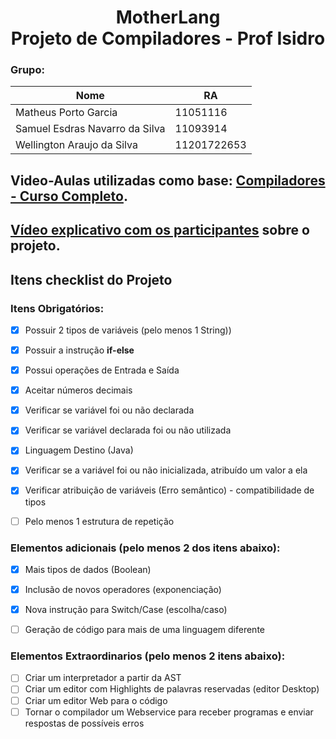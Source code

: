 <h1 align="center"> MotherLang </br> Projeto de Compiladores - Prof Isidro </h1>

### Grupo:

| Nome  | RA|
|-------|----|
| Matheus Porto Garcia   | 11051116|
| Samuel Esdras Navarro da Silva   | 11093914|
| Wellington Araujo da Silva   | 11201722653|

## Video-Aulas utilizadas como base: **[Compiladores - Curso Completo](https://youtube.com/playlist?list=PLjcmNukBom6--0we1zrpoUE2GuRD-Me6W)**.

## **[Vídeo explicativo com os participantes]()** sobre o projeto.

## Itens checklist do Projeto

### Itens Obrigatórios:
- [x] Possuir 2 tipos de variáveis (pelo menos 1 String))
- [x] Possuir a instrução **if-else**
- [x] Possui operações de Entrada e Saída
- [x] Aceitar números decimais
- [x] Verificar se variável foi ou não declarada
- [x] Verificar se variável declarada foi ou não utilizada
- [x] Linguagem Destino (Java)
- [x] Verificar se a variável foi ou não inicializada, atribuído um valor a ela
- [x] Verificar atribuição de variáveis (Erro semântico) - compatibilidade de tipos
- [ ] Pelo menos 1 estrutura de repetição


### Elementos adicionais (pelo menos 2 dos itens abaixo):
- [x]  Mais tipos de dados (Boolean)
- [x]  Inclusão de novos operadores (exponenciação)
- [x]  Nova instrução para Switch/Case (escolha/caso)
- [ ]  Geração de código para mais de uma linguagem diferente 


### Elementos Extraordinarios (pelo menos 2 itens abaixo):
- [ ]  Criar um interpretador a partir da AST
- [ ]  Criar um editor com Highlights de palavras reservadas (editor Desktop)
- [ ]  Criar um editor Web para o código
- [ ]  Tornar o compilador um Webservice para receber programas e enviar respostas de possíveis erros
